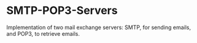 # SMTP-POP3-Servers
Implementation of two mail exchange servers: SMTP, for sending emails, and POP3, to retrieve emails.
